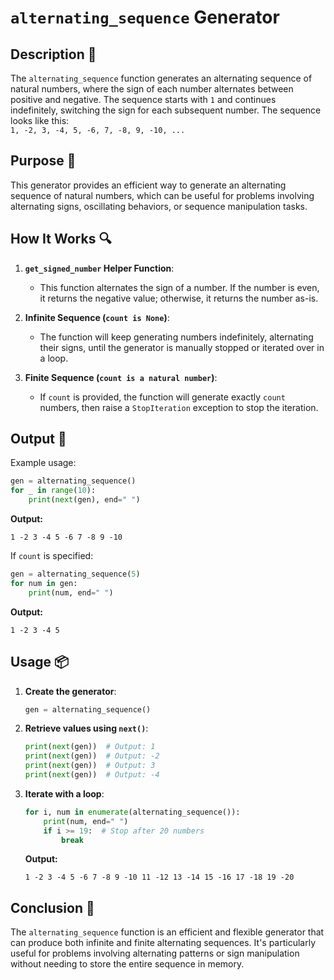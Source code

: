 # `alternating_sequence` Generator

## Description 📝

The `alternating_sequence` function generates an alternating sequence of natural numbers, where the sign of each number alternates between positive and negative.
The sequence starts with `1` and continues indefinitely, switching the sign for each subsequent number.
The sequence looks like this:  
`1, -2, 3, -4, 5, -6, 7, -8, 9, -10, ...`

## Purpose 🎯

This generator provides an efficient way to generate an alternating sequence of natural numbers, which can be useful for problems involving alternating signs, oscillating behaviors, or sequence manipulation tasks.

## How It Works 🔍

1. **`get_signed_number` Helper Function**:

    - This function alternates the sign of a number. If the number is even, it returns the negative value; otherwise, it returns the number as-is.

2. **Infinite Sequence (`count is None`)**:
    - The function will keep generating numbers indefinitely, alternating their signs, until the generator is manually stopped or iterated over in a loop.
3. **Finite Sequence (`count is a natural number`)**:
    - If `count` is provided, the function will generate exactly `count` numbers, then raise a `StopIteration` exception to stop the iteration.

## Output 📜

Example usage:

```python
gen = alternating_sequence()
for _ in range(10):
    print(next(gen), end=" ")
```

**Output:**

```
1 -2 3 -4 5 -6 7 -8 9 -10
```

If `count` is specified:

```python
gen = alternating_sequence(5)
for num in gen:
    print(num, end=" ")
```

**Output:**

```
1 -2 3 -4 5
```

## Usage 📦

1. **Create the generator**:
    ```python
    gen = alternating_sequence()
    ```
2. **Retrieve values using `next()`**:
    ```python
    print(next(gen))  # Output: 1
    print(next(gen))  # Output: -2
    print(next(gen))  # Output: 3
    print(next(gen))  # Output: -4
    ```
3. **Iterate with a loop**:
    ```python
    for i, num in enumerate(alternating_sequence()):
        print(num, end=" ")
        if i >= 19:  # Stop after 20 numbers
            break
    ```
    **Output:**
    ```
    1 -2 3 -4 5 -6 7 -8 9 -10 11 -12 13 -14 15 -16 17 -18 19 -20
    ```

## Conclusion 🚀

The `alternating_sequence` function is an efficient and flexible generator that can produce both infinite and finite alternating sequences.
It's particularly useful for problems involving alternating patterns or sign manipulation without needing to store the entire sequence in memory.
